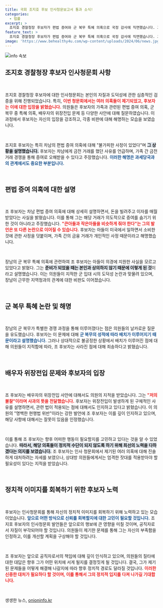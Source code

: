 ```yaml
---
title: 국회 조지호 후보 인사청문보고서 통과 소식!
categories:
  - 법률
excerpt: >
  조지호 경찰청장 후보자가 편법 증여와 군 복무 특혜 의혹으로 국정 감사에 직면했습니다. 그의 해명과 사과가 진실을 밝혀낼 수 있을지 귀추가 주목됩니다.
feature_text: >
  조지호 경찰청장 후보자가 편법 증여와 군 복무 특혜 의혹으로 국정 감사에 직면했습니다. 그의 해명과 사과가 진실을 밝혀낼 수 있을지 귀추가 주목됩니다.
image: 'https://www.behealthy4u.com/wp-content/uploads/2024/06/news.jpg'
---
```


<p><img src="https://www.behealthy4u.com/wp-content/uploads/2024/06/news.jpg" alt="info 속보" /></p>

<h2 data-ke-size="size26">조지호 경찰청장 후보자 인사청문회 사항</h2>

<p data-ke-size="size16">&nbsp;</p>

<p>조지호 경찰청장 후보자에 대한 인사청문회는 본인의 자질과 도덕성에 관한 심층적인 검증을 위해 진행되었습니다. 특히, <b><span style="color: #ee2323;">이번 청문회에서는 여러 의혹들이 제기되었고, 후보자는 이에 대한 입장을 밝혔습니다.</span></b> 의원들은 후보자의 가족과 관련된 편법 증여 의혹, 군 복무 중 특혜 의혹, 배우자의 위장전입 문제 등 다양한 사안에 대해 질문하였습니다. 이 과정에서 후보자는 자신의 입장을 강조하고, 각종 비판에 대해 해명하는 모습을 보였습니다.</p>

<p data-ke-size="size16">&nbsp;</p>

<p>조지호 후보자는 특히 차남의 편법 증여 의혹에 대해 "불가피한 사정이 있었다"며 <b><span style="background-color: #21538527;">그 상황을 설명했습니다.</span></b> 후보자는 차남에게 금전 거래를 했던 사유를 언급하며, 가족 간 금전 거래 경쟁을 통해 증여로 오해받을 수 있다고 주장했습니다. <b><span style="color: #1a5490;">이러한 해명은 과세당국과의 관계에서도 중요한 부분입니다.</span></b> </p>

<p data-ke-size="size16">&nbsp;</p>

<h2 data-ke-size="size26">편법 증여 의혹에 대한 설명</h2>

<p data-ke-size="size16">&nbsp;</p>

<p>조 후보자는 차남 편법 증여 의혹에 대해 상세히 설명하면서, 돈을 빌려주고 이자를 매월 받았다는 사실을 밝혔습니다. 이를 통해 그는 해당 거래가 의도적으로 증여를 숨기기 위한 것이 아니라고 주장했습니다. <b><span style="color: #ee2323;">"큰아들과 작은아들을 비슷하게 줘야 한다"는 그의 발언은 또 다른 논란으로 이어질 수 있습니다.</span></b> 후보자는 아들이 미국에서 일하면서 소비한 것에 관한 사정을 덧붙이며, 가족 간의 금융 거래가 개인적인 사정 때문이라고 해명했습니다.</p>

<p data-ke-size="size16">&nbsp;</p>

<p>장남의 군 복무 특혜 의혹에 관련하여 조 후보자는 아들이 의경에 지원한 사실을 모르고 있었다고 밝혔다. 그는 <b><span style="background-color: #21538527;">준비가 되었을 때는 본인과 상의하지 않기 때문에 이렇게 된 것</span></b>이라고 설명했습니다. 이는 의원들이 지적한 군 입대 시의 도덕성 논란과 맞물려 있으며, 장남이 근무한 지역청과의 관계에 대한 비판도 이어졌습니다.</p>

<p data-ke-size="size16">&nbsp;</p>

<h2 data-ke-size="size26">군 복무 특혜 논란 및 해명</h2>

<p data-ke-size="size16">&nbsp;</p>

<p>장남의 군 복무가 특별한 경쟁 과정을 통해 이루어졌다는 점은 의원들의 날카로운 질문을 유도했습니다. 후보자는 이 문제에 대해 <b><span style="color: #1a5490;">군 복무의 성적에 따라 배치가 이루어지기 때문이라고 설명했습니다.</span></b> 그러나 상대적으로 불공정한 상황에서 배치가 이루어진 점에 대해 의원들이 지적함에 따라, 조 후보자는 사라진 점에 대해 죄송하다고 밝혔습니다.</p>

<p data-ke-size="size16">&nbsp;</p>

<h2 data-ke-size="size26">배우자 위장전입 문제와 후보자의 입장</h2>

<p data-ke-size="size16">&nbsp;</p>

<p>조 후보자는 배우자의 위장전입 사안에 대해서도 의원의 지적을 받았습니다. 그는 <b><span style="color: #ee2323;">"저의 불찰"이라며 사과의 뜻을 전달했습니다.</span></b> 후보자는 위장전입이 발생하게 된 구체적인 사유를 설명하면서, 관련 법이 적용되는 점에 대해서도 인지하고 있다고 밝혔습니다. 이 의원의 "명백한 현행법 위반"이라는 강한 발언에 조 후보자는 이를 깊이 인지하고 있으며, 해당 사항에 대해서는 잘못이 있음을 인정했습니다.</p>

<p data-ke-size="size16">&nbsp;</p>

<p>이를 통해 조 후보자는 향후 어떠한 행동이 필요할지를 고민하고 있다는 것을 알 수 있었습니다. <b><span style="background-color: #21538527;">따라서, 해당 의혹들이 정치적 수단이 되지 않도록 하기 위해 최선의 노력을 다하겠다는 의지를 보였습니다.</span></b> 조 후보자는 인사 청문회에서 제기된 여러 의혹에 대해 진솔하게 대처하려는 자세를 보였으나, 상대방 의원들에게서는 엄격한 잣대를 적용받아야 할 필요성이 있다는 지적을 받았습니다.</p>

<p data-ke-size="size16">&nbsp;</p>

<h2 data-ke-size="size26">정치적 이미지를 회복하기 위한 후보자 노력</h2>

<p data-ke-size="size16">&nbsp;</p>

<p>후보자는 인사청문회를 통해 자신의 정치적 이미지를 회복하기 위해 노력하고 있는 모습이었습니다. <b><span style="color: #1a5490;">앞으로 어떤 방식으로 신뢰를 회복할지에 대한 고민이 필요할 것입니다.</span></b> 조지호 후보자의 인사청문회 발언들은 앞으로의 행보에 큰 영향을 미칠 것이며, 공직자로서 자질이 부각되어야 할 것입니다. 의원들이 제기한 문제를 통해 그는 자신의 부족함을 인정하고, 이를 개선할 계획을 구상해야 할 것입니다.</p>

<p data-ke-size="size16">&nbsp;</p>

<p>조 후보자는 앞으로 공직자로서의 책임에 대해 깊이 인식하고 있으며, 의원들의 질타에 대한 대답은 향후 그가 어떤 위치에 서게 될지를 결정짓게 될 것입니다. 결국, 그가 제기된 문제들을 어떻게 해결해 나갈지에 따라 향후 정치적 경로도 달라질 것입니다. <b><span style="color: #ee2323;">이러한 신중한 대처가 필요하다 할 것이며, 이를 통해서 그의 정치적 입지를 다져 나가길 기대합니다.</span></b> </p>

<p data-ke-size="size16">&nbsp;</p>
생생한 뉴스, <a href="https://onioninfo.kr" rel="dofollow">onioninfo.kr</a>


